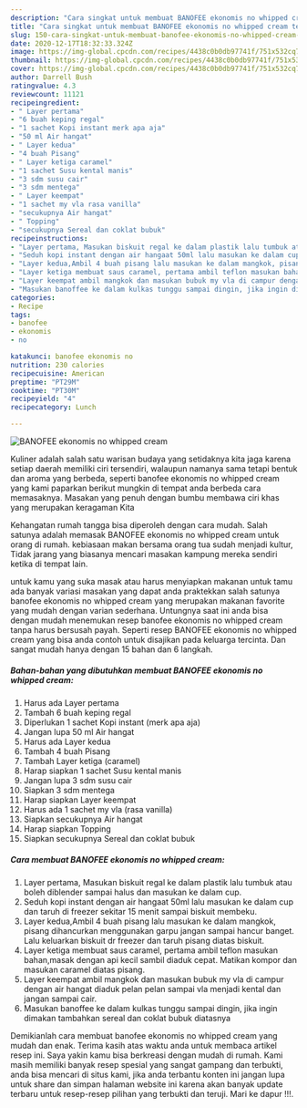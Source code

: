 ```yaml
---
description: "Cara singkat untuk membuat BANOFEE ekonomis no whipped cream teraktual"
title: "Cara singkat untuk membuat BANOFEE ekonomis no whipped cream teraktual"
slug: 150-cara-singkat-untuk-membuat-banofee-ekonomis-no-whipped-cream-teraktual
date: 2020-12-17T18:32:33.324Z
image: https://img-global.cpcdn.com/recipes/4438c0b0db97741f/751x532cq70/banofee-ekonomis-no-whipped-cream-foto-resep-utama.jpg
thumbnail: https://img-global.cpcdn.com/recipes/4438c0b0db97741f/751x532cq70/banofee-ekonomis-no-whipped-cream-foto-resep-utama.jpg
cover: https://img-global.cpcdn.com/recipes/4438c0b0db97741f/751x532cq70/banofee-ekonomis-no-whipped-cream-foto-resep-utama.jpg
author: Darrell Bush
ratingvalue: 4.3
reviewcount: 11121
recipeingredient:
- " Layer pertama"
- "6 buah keping regal"
- "1 sachet Kopi instant merk apa aja"
- "50 ml Air hangat"
- " Layer kedua"
- "4 buah Pisang"
- " Layer ketiga caramel"
- "1 sachet Susu kental manis"
- "3 sdm susu cair"
- "3 sdm mentega"
- " Layer keempat"
- "1 sachet my vla rasa vanilla"
- "secukupnya Air hangat"
- " Topping"
- "secukupnya Sereal dan coklat bubuk"
recipeinstructions:
- "Layer pertama, Masukan biskuit regal ke dalam plastik lalu tumbuk atau boleh diblender sampai halus dan masukan ke dalam cup."
- "Seduh kopi instant dengan air hangaat 50ml lalu masukan ke dalam cup dan taruh di freezer sekitar 15 menit sampai biskuit membeku."
- "Layer kedua,Ambil 4 buah pisang lalu masukan ke dalam mangkok, pisang dihancurkan menggunakan garpu jangan sampai hancur banget. Lalu keluarkan biskuit dr freezer dan taruh pisang diatas biskuit."
- "Layer ketiga membuat saus caramel, pertama ambil teflon masukan bahan,masak dengan api kecil sambil diaduk cepat. Matikan kompor dan masukan caramel diatas pisang."
- "Layer keempat ambil mangkok dan masukan bubuk my vla di campur dengan air hangat diaduk pelan pelan sampai vla menjadi kental dan jangan sampai cair."
- "Masukan banoffee ke dalam kulkas tunggu sampai dingin, jika ingin dimakan tambahkan sereal dan coklat bubuk diatasnya"
categories:
- Recipe
tags:
- banofee
- ekonomis
- no

katakunci: banofee ekonomis no 
nutrition: 230 calories
recipecuisine: American
preptime: "PT29M"
cooktime: "PT30M"
recipeyield: "4"
recipecategory: Lunch

---
```



![BANOFEE ekonomis no whipped cream](https://img-global.cpcdn.com/recipes/4438c0b0db97741f/751x532cq70/banofee-ekonomis-no-whipped-cream-foto-resep-utama.jpg)

Kuliner adalah salah satu warisan budaya yang setidaknya kita jaga karena setiap daerah memiliki ciri tersendiri, walaupun namanya sama tetapi bentuk dan aroma yang berbeda, seperti banofee ekonomis no whipped cream yang kami paparkan berikut mungkin di tempat anda berbeda cara memasaknya. Masakan yang penuh dengan bumbu membawa ciri khas yang merupakan keragaman Kita



Kehangatan rumah tangga bisa diperoleh dengan cara mudah. Salah satunya adalah memasak BANOFEE ekonomis no whipped cream untuk orang di rumah. kebiasaan makan bersama orang tua sudah menjadi kultur, Tidak jarang yang biasanya mencari masakan kampung mereka sendiri ketika di tempat lain.

untuk kamu yang suka masak atau harus menyiapkan makanan untuk tamu ada banyak variasi masakan yang dapat anda praktekkan salah satunya banofee ekonomis no whipped cream yang merupakan makanan favorite yang mudah dengan varian sederhana. Untungnya saat ini anda bisa dengan mudah menemukan resep banofee ekonomis no whipped cream tanpa harus bersusah payah.
Seperti resep BANOFEE ekonomis no whipped cream yang bisa anda contoh untuk disajikan pada keluarga tercinta. Dan sangat mudah hanya dengan 15 bahan dan 6 langkah.


<!--inarticleads1-->

##### Bahan-bahan yang dibutuhkan membuat BANOFEE ekonomis no whipped cream:

1. Harus ada  Layer pertama
1. Tambah 6 buah keping regal
1. Diperlukan 1 sachet Kopi instant (merk apa aja)
1. Jangan lupa 50 ml Air hangat
1. Harus ada  Layer kedua
1. Tambah 4 buah Pisang
1. Tambah  Layer ketiga (caramel)
1. Harap siapkan 1 sachet Susu kental manis
1. Jangan lupa 3 sdm susu cair
1. Siapkan 3 sdm mentega
1. Harap siapkan  Layer keempat
1. Harus ada 1 sachet my vla (rasa vanilla)
1. Siapkan secukupnya Air hangat
1. Harap siapkan  Topping
1. Siapkan secukupnya Sereal dan coklat bubuk




<!--inarticleads2-->

##### Cara membuat  BANOFEE ekonomis no whipped cream:

1. Layer pertama, Masukan biskuit regal ke dalam plastik lalu tumbuk atau boleh diblender sampai halus dan masukan ke dalam cup.
1. Seduh kopi instant dengan air hangaat 50ml lalu masukan ke dalam cup dan taruh di freezer sekitar 15 menit sampai biskuit membeku.
1. Layer kedua,Ambil 4 buah pisang lalu masukan ke dalam mangkok, pisang dihancurkan menggunakan garpu jangan sampai hancur banget. Lalu keluarkan biskuit dr freezer dan taruh pisang diatas biskuit.
1. Layer ketiga membuat saus caramel, pertama ambil teflon masukan bahan,masak dengan api kecil sambil diaduk cepat. Matikan kompor dan masukan caramel diatas pisang.
1. Layer keempat ambil mangkok dan masukan bubuk my vla di campur dengan air hangat diaduk pelan pelan sampai vla menjadi kental dan jangan sampai cair.
1. Masukan banoffee ke dalam kulkas tunggu sampai dingin, jika ingin dimakan tambahkan sereal dan coklat bubuk diatasnya




Demikianlah cara membuat banofee ekonomis no whipped cream yang mudah dan enak. Terima kasih atas waktu anda untuk membaca artikel resep ini. Saya yakin kamu bisa berkreasi dengan mudah di rumah. Kami masih memiliki banyak resep spesial yang sangat gampang dan terbukti, anda bisa mencari di situs kami, jika anda terbantu konten ini jangan lupa untuk share dan simpan halaman website ini karena akan banyak update terbaru untuk resep-resep pilihan yang terbukti dan teruji. Mari ke dapur !!!. 
